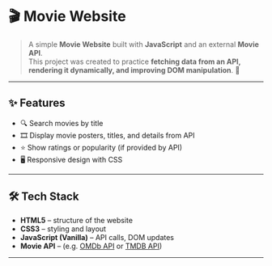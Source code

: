 # 🎬 Movie Website

> A simple **Movie Website** built with **JavaScript** and an external **Movie API**.  
This project was created to practice **fetching data from an API, rendering it dynamically, and improving DOM manipulation**. 🚀  

---

## ✨ Features
- 🔍 Search movies by title  
- 🎞️ Display movie posters, titles, and details from API  
- ⭐ Show ratings or popularity (if provided by API)  
- 🖥️ Responsive design with CSS  

---

## 🛠️ Tech Stack
- **HTML5** – structure of the website  
- **CSS3** – styling and layout  
- **JavaScript (Vanilla)** – API calls, DOM updates  
- **Movie API** – (e.g. [OMDb API](http://www.omdbapi.com/) or [TMDB API](https://www.themoviedb.org/documentation/api))  

---

